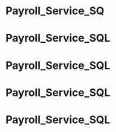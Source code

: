 # Payroll_Service_SQ
# Payroll_Service_SQL
# Payroll_Service_SQL
# Payroll_Service_SQL
# Payroll_Service_SQL
